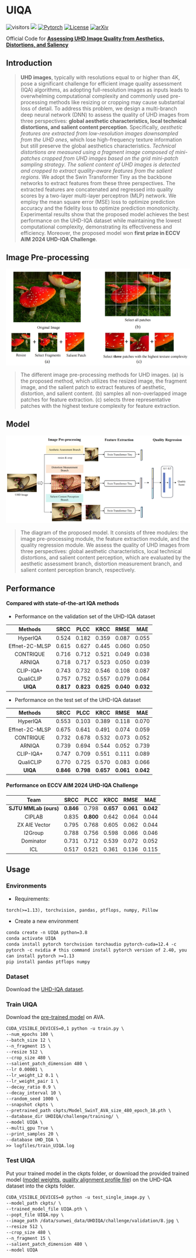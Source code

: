 # UIQA

![visitors](https://visitor-badge.laobi.icu/badge?page_id=sunwei925/UIQA) [![](https://img.shields.io/github/stars/sunwei925/UIQA)](https://github.com/sunwei925/UIQA)
[![Pytorch](https://img.shields.io/badge/PyTorch-1.13%2B-brightgree?logo=PyTorch)](https://pytorch.org/)
[![License](https://img.shields.io/badge/License-Apache%202.0-blue.svg)](https://github.com/sunwei925/UIQA)
[![arXiv](https://img.shields.io/badge/build-paper-red?logo=arXiv&label=arXiv)](https://arxiv.org/abs/2409.00749)

Official Code for **[Assessing UHD Image Quality from Aesthetics, Distortions, and Saliency](https://arxiv.org/abs/2409.00749)**

## Introduction
> **UHD images**, typically with resolutions equal to or higher than 4K, pose a significant challenge for efficient image quality assessment (IQA) algorithms, as adopting full-resolution images as inputs leads to overwhelming computational complexity and commonly used pre-processing methods like resizing or cropping may cause substantial loss of detail. To address this problem, we design a multi-branch deep neural network (DNN) to assess the quality of UHD images from three perspectives: **global aesthetic characteristics, local technical distortions, and salient content perception**. Specifically, *aesthetic features are extracted from low-resolution images downsampled from the UHD ones*, which lose high-frequency texture information but still preserve the global aesthetics characteristics. *Technical distortions are measured using a fragment image composed of mini-patches cropped from UHD images based on the grid mini-patch sampling strategy*. *The salient content of UHD images is detected and cropped to extract quality-aware features from the salient regions*. We adopt the Swin Transformer Tiny as the backbone networks to extract features from these three perspectives. The extracted features are concatenated and regressed into quality scores by a two-layer multi-layer perceptron (MLP) network. We employ the mean square error (MSE) loss to optimize prediction accuracy and the fidelity loss to optimize prediction monotonicity. Experimental results show that the proposed model achieves the best performance on the UHD-IQA dataset while maintaining the lowest computational complexity, demonstrating its effectiveness and efficiency. Moreover, the proposed model won **first prize in ECCV AIM 2024 UHD-IQA Challenge**.

## Image Pre-processing
![Image Pre-processing Figure](./figures/UHD_Image_Preprecessing.PNG)

> The different image pre-processing methods for UHD images. (a) is the proposed method, which utilizes the resized image, the fragment image, and the salient patch to extract features of aesthetic, distortion, and salient content. (b) samples all non-overlapped image patches for feature extraction. (c) selects three representative patches with the highest texture complexity for feature extraction.

## Model
![Model Figure](./figures/framework_UHD_IQA.PNG)

> The diagram of the proposed model. It consists of three modules: the image pre-processing module, the feature extraction module, and the quality regression module. We assess the quality of UHD images from three perspectives: global aesthetic characteristics, local technical distortions, and salient content perception, which are evaluated by the aesthetic assessment branch, distortion measurement branch, and salient content perception branch, respectively.

<!-- ## Computationl Complexity
![Computationl Complexity](./figures/macs.PNG) -->

## Performance
#### Compared with state-of-the-art IQA methods
- Performance on the validation set of the UHD-IQA dataset

| Methods | SRCC | PLCC | KRCC | RMSE | MAE |
| :---: | :---:| :---:|:---: |:---: |:---: |
|HyperIQA|0.524|0.182| 0.359|0.087| 0.055|
|Effnet-2C-MLSP|0.615| 0.627|0.445|0.060|0.050|
|CONTRIQUE|0.716| 0.712|0.521|0.049|0.038|
|ARNIQA|0.718|0.717|0.523| 0.050|0.039|
|CLIP-IQA+|0.743|0.732| 0.546| 0.108|0.087|
|QualiCLIP|0.757|0.752|0.557|0.079|0.064|
|**UIQA**|**0.817**| **0.823**| **0.625**|**0.040**| **0.032**|

- Performance on the test set of the UHD-IQA dataset

| Methods | SRCC | PLCC | KRCC | RMSE | MAE |
| :---: | :---:| :---:|:---: |:---: |:---: |
|HyperIQA|0.553| 0.103| 0.389|0.118|0.070 |
|Effnet-2C-MLSP|0.675|0.641 | 0.491|0.074|0.059|
|CONTRIQUE|0.732| 0.678|0.532| 0.073|0.052|
|ARNIQA|0.739|0.694|0.544|  0.052|0.739|
|CLIP-IQA+|0.747| 0.709| 0.551| 0.111| 0.089|
|QualiCLIP|0.770|0.725|0.570|0.083|0.066|
|**UIQA**|**0.846**|  **0.798**|**0.657**|**0.061**| **0.042**|












#### Performance on ECCV AIM 2024 UHD-IQA Challenge
| Team | SRCC | PLCC | KRCC | RMSE | MAE |
| :---: | :---:| :---:|:---: |:---: |:---: |
| **SJTU MMLab (ours)** | **0.846** | 0.798 | **0.657** |  **0.061** | **0.042** |
| CIPLAB | 0.835 | **0.800** |  0.642 |   0.064 | 0.044 |
| ZX AIE Vector | 0.795 | 0.768 | 0.605  | 0.062 | 0.044 |
| I2Group | 0.788 | 0.756 | 0.598  | 0.066 | 0.046 |
| Dominator | 0.731 | 0.712 | 0.539  | 0.072 |  0.052 |
|ICL|0.517| 0.521|0.361| 0.136| 0.115|

## Usage
### Environments
- Requirements:
```
torch(>=1.13), torchvision, pandas, ptflops, numpy, Pillow
```
- Create a new environment
```
conda create -n UIQA python=3.8
conda activate UIQA 
conda install pytorch torchvision torchaudio pytorch-cuda=12.4 -c pytorch -c nvidia # this command install pytorch version of 2.40, you can install pytorch >=1.13
pip install pandas ptflops numpy
```

### Dataset
Download the [UHD-IQA dataset](https://database.mmsp-kn.de/uhd-iqa-benchmark-database.html).

### Train UIQA

Download the [pre-trained model](https://www.dropbox.com/scl/fi/dk6co7hqquxpuq1nh04gf/Model_SwinT_AVA_epoch_10.pth?rlkey=tp13fdewe7hdosc3dja6al2dx&st=rg7tsy3t&dl=0) on AVA.

```
CUDA_VISIBLE_DEVICES=0,1 python -u train.py \
--num_epochs 100 \
--batch_size 12 \
--n_fragment 15 \
--resize 512 \
--crop_size 480 \
--salient_patch_dimension 480 \
--lr 0.00001 \
--lr_weight_L2 0.1 \
--lr_weight_pair 1 \
--decay_ratio 0.9 \
--decay_interval 10 \
--random_seed 1000 \
--snapshot ckpts \
--pretrained_path ckpts/Model_SwinT_AVA_size_480_epoch_10.pth \
--database_dir UHDIQA/challenge/training/ \
--model UIQA \
--multi_gpu True \
--print_samples 20 \
--database UHD_IQA \
>> logfiles/train_UIQA.log
```

### Test UIQA
Put your trained model in the ckpts folder, or download the provided trained model ([model weights](https://www.dropbox.com/scl/fi/joquyw10c72hvi4xlmb3i/UIQA.pth?rlkey=xb38p29n00883exs1iuoe9u0m&st=tiaftrrn&dl=0), [quality alignment profile file](https://www.dropbox.com/scl/fi/mdr36w5lvewte6ocjol3w/UIQA.npy?rlkey=vb7skiqip1j0tyejkf5cdrrxs&st=x6lfs5is&dl=0)) on the UHD-IQA dataset into the ckpts folder.

```
CUDA_VISIBLE_DEVICES=0 python -u test_single_image.py \
--model_path ckpts/ \
--trained_model_file UIQA.pth \
--popt_file UIQA.npy \
--image_path /data/sunwei_data/UHDIQA/challenge/validation/8.jpg \
--resize 512 \
--crop_size 480 \
--n_fragment 15 \
--salient_patch_dimension 480 \
--model UIQA
```